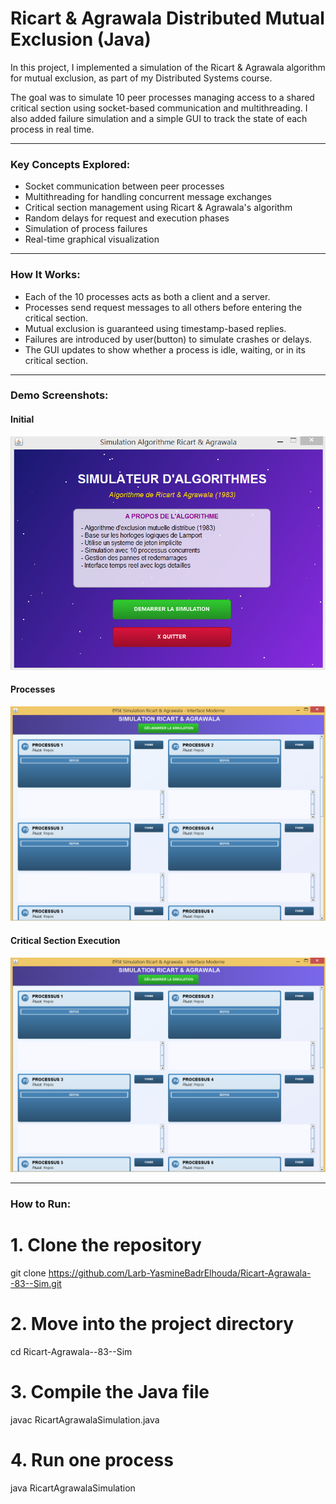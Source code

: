 # Ricart & Agrawala Distributed Mutual Exclusion (Java)

In this project, I implemented a simulation of the Ricart & Agrawala algorithm for mutual exclusion, as part of my Distributed Systems course.

The goal was to simulate 10 peer processes managing access to a shared critical section using socket-based communication and multithreading. I also added failure simulation and a simple GUI to track the state of each process in real time.

---

###  Key Concepts Explored:

- Socket communication between peer processes
- Multithreading for handling concurrent message exchanges
- Critical section management using Ricart & Agrawala's algorithm
- Random delays for request and execution phases
- Simulation of process failures
- Real-time graphical visualization

---

###  How It Works:

- Each of the 10 processes acts as both a client and a server.
- Processes send request messages to all others before entering the critical section.
- Mutual exclusion is guaranteed using timestamp-based replies.
- Failures are  introduced by user(button) to simulate crashes or delays.
- The GUI updates to show whether a process is idle, waiting, or in its critical section.

---

###  Demo Screenshots:

####  Initial 
![Initial](first.png)

####  Processes 
![Processes Initial State ](Simulation_1.png)

####  Critical Section Execution
![Critical Section](Simulation_1.png)

---

###  How to Run:

# 1. Clone the repository
git clone https://github.com/Larb-YasmineBadrElhouda/Ricart-Agrawala--83--Sim.git

# 2. Move into the project directory
cd Ricart-Agrawala--83--Sim

# 3. Compile the Java file
javac RicartAgrawalaSimulation.java

# 4. Run one process 
java RicartAgrawalaSimulation


